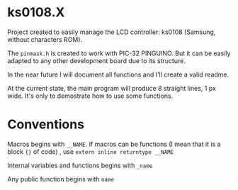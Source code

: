 ks0108.X
========

Project created to easily manage the LCD controller: ks0108 (Samsung, without characters ROM).

The `pinmask.h` is created to work with PIC-32 PINGUINO. But it can be easily adapted to any other development board due to its structure.

In the near future I will document all functions and I'll create a valid readme.

At the current state, the main program will produce 8 straight lines, 1 px wide. It's only to demostrate how to use some functions.

Conventions
===========

Macros begins with `__NAME`. If macros can be functions (I mean that it is a block `{}` of code) , use `extern inline returntype __NAME`

Internal variables and functions begins with `_name`

Any public function begins with `name`
